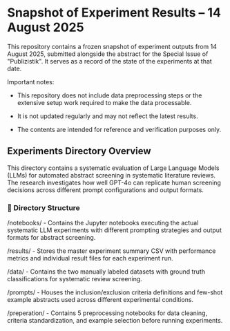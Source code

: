 # Snapshot of Experiment Results – 14 August 2025

This repository contains a frozen snapshot of experiment outputs from 14 August 2025, submitted alongside the abstract for the Special Issue of "Publizistik".
It serves as a record of the state of the experiments at that date.

Important notes:

- This repository does not include data preprocessing steps or the extensive setup work required to make the data processable.

- It is not updated regularly and may not reflect the latest results.

- The contents are intended for reference and verification purposes only.


## Experiments Directory Overview

This directory contains a systematic evaluation of Large Language Models (LLMs) for automated abstract screening in systematic literature reviews. The research investigates how well GPT-4o can replicate human screening decisions across different prompt configurations and output formats.


### 📁 Directory Structure

/notebooks/ - Contains the Jupyter notebooks executing the actual systematic LLM experiments with different prompting strategies and output formats for abstract screening.

/results/ - Stores the master experiment summary CSV with performance metrics and individual result files for each experiment run.

/data/ - Contains the two manually labeled datasets with ground truth classifications for systematic review screening.

/prompts/ - Houses the inclusion/exclusion criteria definitions and few-shot example abstracts used across different experimental conditions.

/preperation/ - Contains 5 preprocessing notebooks for data cleaning, criteria standardization, and example selection before running experiments.
